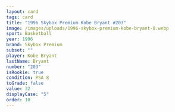 ```yaml
---
layout: card
tags: card
title: "1996 Skybox Premium Kobe Bryant #203"
image: /images/uploads/1996-skybox-premium-kobe-bryant-8.webp
sport: Basketball
year: 1996
brand: Skybox Premium
subset: ""
player: Kobe Bryant
lastName: Bryant
number: "203"
isRookie: true
condition: PSA 8
toGrade: false
value: 32
displayCase: "5"
order: 10
---
```

